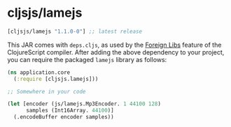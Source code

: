 # cljsjs/lamejs

[](dependency)
```clojure
[cljsjs/lamejs "1.1.0-0"] ;; latest release
```
[](/dependency)

This JAR comes with `deps.cljs`, as used by the [Foreign Libs][flibs]
feature of the ClojureScript compiler. After adding the above dependency
to your project, you can require the packaged `lamejs` library as
follows:

```clojure
(ns application.core
  (:require [cljsjs.lamejs]))

;; Somewhere in your code

(let [encoder (js/lamejs.Mp3Encoder. 1 44100 128)
      samples (Int16Array. 44100)]
  (.encodeBuffer encoder samples))
```

[flibs]: https://clojurescript.org/reference/packaging-foreign-deps
